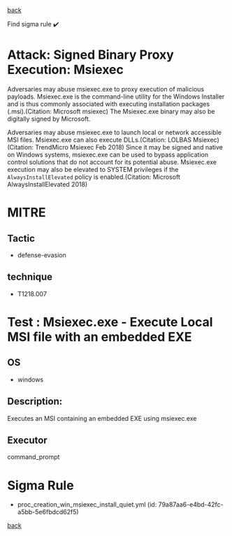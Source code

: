 
[back](../index.md)

Find sigma rule :heavy_check_mark: 

# Attack: Signed Binary Proxy Execution: Msiexec 

Adversaries may abuse msiexec.exe to proxy execution of malicious payloads. Msiexec.exe is the command-line utility for the Windows Installer and is thus commonly associated with executing installation packages (.msi).(Citation: Microsoft msiexec) The Msiexec.exe binary may also be digitally signed by Microsoft.

Adversaries may abuse msiexec.exe to launch local or network accessible MSI files. Msiexec.exe can also execute DLLs.(Citation: LOLBAS Msiexec)(Citation: TrendMicro Msiexec Feb 2018) Since it may be signed and native on Windows systems, msiexec.exe can be used to bypass application control solutions that do not account for its potential abuse. Msiexec.exe execution may also be elevated to SYSTEM privileges if the <code>AlwaysInstallElevated</code> policy is enabled.(Citation: Microsoft AlwaysInstallElevated 2018)

# MITRE
## Tactic
  - defense-evasion


## technique
  - T1218.007


# Test : Msiexec.exe - Execute Local MSI file with an embedded EXE
## OS
  - windows


## Description:
Executes an MSI containing an embedded EXE using msiexec.exe


## Executor
command_prompt

# Sigma Rule
 - proc_creation_win_msiexec_install_quiet.yml (id: 79a87aa6-e4bd-42fc-a5bb-5e6fbdcd62f5)



[back](../index.md)
